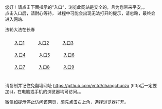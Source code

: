 您好！请点击下面指示的“入口”，浏览此网站是安全的，且为您带来平安。。 <br/>
点击入口后，请耐心等待， 过程中可能会出现无法打开的提示，请忽略，最终会进入网站. </br>

法轮大法在长春<br/>
<div style="padding:10px"><a style="margin:20px" target="_blank" href="https://d15fqa9b905g5c.cloudfront.net/2Qpsp?egxybuo" id="ccLink1" rel="nofollow">入口1</a> <a target="_blank" style="margin:20px" href="https://d1kopozm5bjfpx.cloudfront.net/2Qpsp?kpavawg" id="ccLink2" rel="nofollow">入口2</a> <a style="margin:20px" target="_blank" href="https://d2zbgp2ezm7p6o.cloudfront.net/2Qpsp?fwuychih" id="ccLink3" rel="nofollow">入口3</a></div>

<div style="padding:10px" ><a style="margin:20px" target="_blank" href="https://d15fqa9b905g5c.cloudfront.net/2Qpsp?egxybuo" id="ccLink4" rel="nofollow">入口4</a> <a style="margin:20px" href="https://d1kopozm5bjfpx.cloudfront.net/2Qpsp?kpavawg" target="_blank" id="ccLink5" rel="nofollow">入口5</a> <a style="margin:20px" href="https://d2zbgp2ezm7p6o.cloudfront.net/2Qpsp?fwuychih" target="_blank" id="ccLink6" rel="nofollow">入口6</a></div>

<div style="padding:10px"><a style="margin:20px" target="_blank" href="https://d15fqa9b905g5c.cloudfront.net/2Qpsp?egxybuo" id="ccLink7" rel="nofollow">入口7</a> <a style="margin:20px" href="https://d1kopozm5bjfpx.cloudfront.net/2Qpsp?kpavawg" target="_blank" id="ccLink8" rel="nofollow">入口8</a> <a style="margin:20px" target="_blank" href="https://d2zbgp2ezm7p6o.cloudfront.net/2Qpsp?fwuychih" id="ccLink9" rel="nofollow">入口9</a></div>

<br/>



请复制并记住免翻墙网址 https://github.com/yntd/changchunzx (http后一定要加s)，在电脑或手机的浏览器均可访问。。<br/>

微信如提示停止访问该网页，须先点击右上角，选择浏览器打开。
